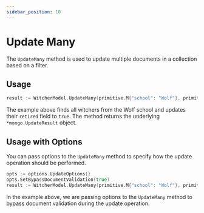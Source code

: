 ```yaml
---
sidebar_position: 10
---
```


# Update Many

The `UpdateMany` method is used to update multiple documents in a collection based on a filter.

## Usage

```go
result := WitcherModel.UpdateMany(primitive.M{"school": "Wolf"}, primitive.M{"retired": true}).Exec().(*mongo.UpdateResult)
```

The example above finds all witchers from the Wolf school and updates their `retired` field to `true`. The method returns the underlying `*mongo.UpdateResult` object.

## Usage with Options

You can pass options to the `UpdateMany` method to specify how the update operation should be performed.

```go
opts := options.UpdateOptions{}
opts.SetBypassDocumentValidation(true)
result := WitcherModel.UpdateMany(primitive.M{"school": "Wolf"}, primitive.M{"retired": true}, &opts).Exec().(*mongo.UpdateResult)
```

In the example above, we are passing options to the `UpdateMany` method to bypass document validation during the update operation.
